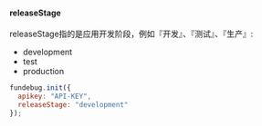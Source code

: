 #### releaseStage

releaseStage指的是应用开发阶段，例如『开发』、『测试』、『生产』:

- development
- test
- production

```js
fundebug.init({
  apikey: "API-KEY",
  releaseStage: "development"
});
```